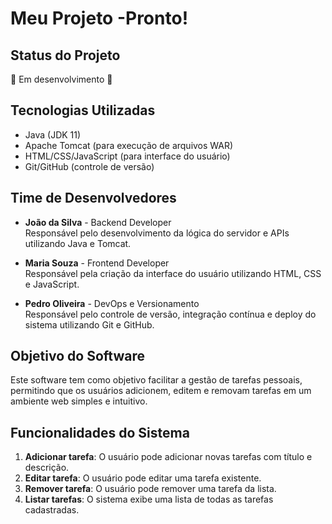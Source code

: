 # Meu Projeto -Pronto!

## Status do Projeto
🚧 Em desenvolvimento 🚧

## Tecnologias Utilizadas
- Java (JDK 11)
- Apache Tomcat (para execução de arquivos WAR)
- HTML/CSS/JavaScript (para interface do usuário)
- Git/GitHub (controle de versão)

## Time de Desenvolvedores

- **João da Silva** - Backend Developer  
  Responsável pelo desenvolvimento da lógica do servidor e APIs utilizando Java e Tomcat.

- **Maria Souza** - Frontend Developer  
  Responsável pela criação da interface do usuário utilizando HTML, CSS e JavaScript.

- **Pedro Oliveira** - DevOps e Versionamento  
  Responsável pelo controle de versão, integração contínua e deploy do sistema utilizando Git e GitHub.

## Objetivo do Software
Este software tem como objetivo facilitar a gestão de tarefas pessoais, permitindo que os usuários adicionem, editem e removam tarefas em um ambiente web simples e intuitivo.

## Funcionalidades do Sistema
1. **Adicionar tarefa**: O usuário pode adicionar novas tarefas com título e descrição.
2. **Editar tarefa**: O usuário pode editar uma tarefa existente.
3. **Remover tarefa**: O usuário pode remover uma tarefa da lista.
4. **Listar tarefas**: O sistema exibe uma lista de todas as tarefas cadastradas.
